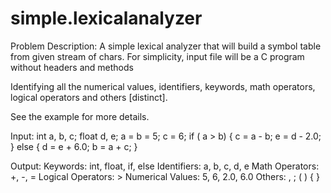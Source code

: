 # simple.lexicalanalyzer

Problem Description:
A simple lexical analyzer that will build a symbol table from given stream of chars.
For simplicity, input file will be a C program without headers and methods

Identifying all the numerical values, identifiers, keywords, math operators, logical operators and others [distinct].

See the example for more details.

Input:
int a, b, c;
float d, e;
a = b = 5;
c = 6;
if ( a > b)
{
	c = a - b;
	e = d - 2.0;
}
else
{
	d = e + 6.0;
	b = a + c;
}

Output:
Keywords: int, float, if, else
Identifiers: a, b, c, d, e
Math Operators: +, -, =
Logical Operators: >
Numerical Values: 5, 6, 2.0, 6.0
Others: , ; ( ) { }
